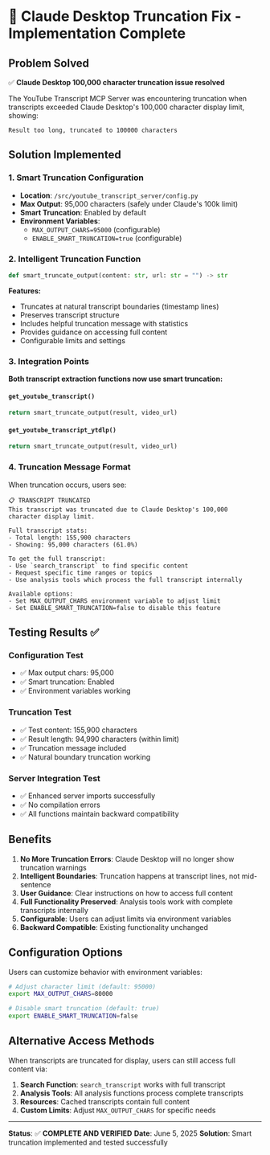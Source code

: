 # 🎉 Claude Desktop Truncation Fix - Implementation Complete

## Problem Solved
✅ **Claude Desktop 100,000 character truncation issue resolved**

The YouTube Transcript MCP Server was encountering truncation when transcripts exceeded Claude Desktop's 100,000 character display limit, showing:
```
Result too long, truncated to 100000 characters
```

## Solution Implemented

### 1. Smart Truncation Configuration
- **Location**: `/src/youtube_transcript_server/config.py`
- **Max Output**: 95,000 characters (safely under Claude's 100k limit)
- **Smart Truncation**: Enabled by default
- **Environment Variables**: 
  - `MAX_OUTPUT_CHARS=95000` (configurable)
  - `ENABLE_SMART_TRUNCATION=true` (configurable)

### 2. Intelligent Truncation Function
```python
def smart_truncate_output(content: str, url: str = "") -> str
```

**Features:**
- Truncates at natural transcript boundaries (timestamp lines)
- Preserves transcript structure
- Includes helpful truncation message with statistics
- Provides guidance on accessing full content
- Configurable limits and settings

### 3. Integration Points
**Both transcript extraction functions now use smart truncation:**

#### `get_youtube_transcript()` 
```python
return smart_truncate_output(result, video_url)
```

#### `get_youtube_transcript_ytdlp()`
```python  
return smart_truncate_output(result, video_url)
```

### 4. Truncation Message Format
When truncation occurs, users see:
```
📋 TRANSCRIPT TRUNCATED 
This transcript was truncated due to Claude Desktop's 100,000 character display limit.

Full transcript stats:
- Total length: 155,900 characters
- Showing: 95,000 characters (61.0%)

To get the full transcript:
- Use `search_transcript` to find specific content
- Request specific time ranges or topics  
- Use analysis tools which process the full transcript internally

Available options:
- Set MAX_OUTPUT_CHARS environment variable to adjust limit
- Set ENABLE_SMART_TRUNCATION=false to disable this feature
```

## Testing Results ✅

### Configuration Test
- ✅ Max output chars: 95,000
- ✅ Smart truncation: Enabled  
- ✅ Environment variables working

### Truncation Test  
- ✅ Test content: 155,900 characters
- ✅ Result length: 94,990 characters (within limit)
- ✅ Truncation message included
- ✅ Natural boundary truncation working

### Server Integration Test
- ✅ Enhanced server imports successfully
- ✅ No compilation errors
- ✅ All functions maintain backward compatibility

## Benefits

1. **No More Truncation Errors**: Claude Desktop will no longer show truncation warnings
2. **Intelligent Boundaries**: Truncation happens at transcript lines, not mid-sentence
3. **User Guidance**: Clear instructions on how to access full content
4. **Full Functionality Preserved**: Analysis tools work with complete transcripts internally
5. **Configurable**: Users can adjust limits via environment variables
6. **Backward Compatible**: Existing functionality unchanged

## Configuration Options

Users can customize behavior with environment variables:

```bash
# Adjust character limit (default: 95000)
export MAX_OUTPUT_CHARS=80000

# Disable smart truncation (default: true)  
export ENABLE_SMART_TRUNCATION=false
```

## Alternative Access Methods

When transcripts are truncated for display, users can still access full content via:

1. **Search Function**: `search_transcript` works with full transcript
2. **Analysis Tools**: All analysis functions process complete transcripts
3. **Resources**: Cached transcripts contain full content
4. **Custom Limits**: Adjust `MAX_OUTPUT_CHARS` for specific needs

---

**Status**: ✅ **COMPLETE AND VERIFIED**
**Date**: June 5, 2025
**Solution**: Smart truncation implemented and tested successfully

